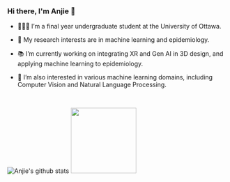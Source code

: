 ### Hi there, I'm Anjie 👋

- 🧑🏻‍💻 I’m a final year undergraduate student at the University of Ottawa.

- 🔬 My research interests are in machine learning and epidemiology.

- 📚 I’m currently working on integrating XR and Gen AI in 3D design, and applying machine learning to epidemiology.

- 🥰 I’m also interested in various machine learning domains, including Computer Vision and Natural Language Processing.

<!--
**anjieyang/anjieyang** is a ✨ _special_ ✨ repository because its `README.md` (this file) appears on your GitHub profile.

Here are some ideas to get you started:

- 🔭 I’m currently working on ...
- 🌱 I’m currently learning ...
- 👯 I’m looking to collaborate on ...
- 🤔 I’m looking for help with ...
- 💬 Ask me about ...
- 📫 How to reach me: ...
- 😄 Pronouns: ...
- ⚡ Fun fact: ...
-->
<br />

![Anjie's github stats](https://github-readme-stats.vercel.app/api?username=anjieyang&count_private=true&theme=darks&show_icons=true&hide=stars,issues&hide_border=true&bg_color=00000000)
<img height="150em" src="https://github-readme-stats.vercel.app/api/top-langs/?username=anjieyang&layout=compact&theme=date_night&hide_border=true&bg_color=00000000"/>

